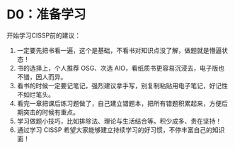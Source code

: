 # D0：准备学习

开始学习CISSP前的建议：

1. 一定要先把书看一遍，这个是基础，不看书对知识点没了解，做题就是懵逼状态！
2. 书的选择上，个人推荐 OSG、次选 AIO，看纸质书更容易沉浸去，电子版也不错，因人而异。
3. 看书的时候一定要记笔记，强烈建议拿手写，别复制粘贴用电子笔记，好记性不如烂笔头。
4. 看完一章把课后练习题做了，自己建立错题本，把所有错题积累起来，方便后期突击的时候有重点。
5. 学习做题小技巧，比如排除法、理论与生活结合等。积少成多、贵在坚持！
6. 通过学习 CISSP 希望大家能够建立持续学习的好习惯，不停丰富自己的知识面！

